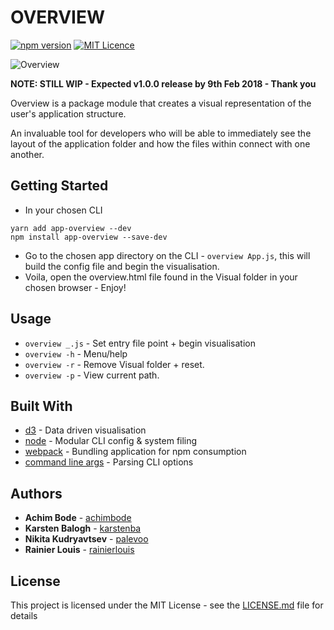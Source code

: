 # OVERVIEW

[![npm version](https://badge.fury.io/js/app-overview.svg)](https://badge.fury.io/js/app-overview) [![MIT Licence](https://badges.frapsoft.com/os/mit/mit.svg?v=103)](https://opensource.org/licenses/mit-license.php)

![Overview](https://i.imgur.com/gyTe5kp.png)

**NOTE: STILL WIP - Expected v1.0.0 release by 9th Feb 2018 - Thank you**

Overview is a package module that creates a visual representation of the user's application structure.

An invaluable tool for developers who will be able to immediately see the layout of the application folder and how the files within connect with one another.

## Getting Started

* In your chosen CLI

```
yarn add app-overview --dev
npm install app-overview --save-dev
```

* Go to the chosen app directory on the CLI - `overview App.js`, this will build the config file and begin the visualisation.
* Voila, open the overview.html file found in the Visual folder in your chosen browser - Enjoy!

## Usage

* `overview _.js` - Set entry file point + begin visualisation
* `overview -h` - Menu/help
* `overview -r` - Remove Visual folder + reset.
* `overview -p` - View current path.

## Built With

* [d3](https://d3js.org/) - Data driven visualisation
* [node](https://nodejs.org/en/docs/) - Modular CLI config & system filing
* [webpack](https://github.com/webpack/webpack) - Bundling application for npm consumption
* [command line args](https://github.com/75lb/command-line-args) - Parsing CLI options

## Authors

* **Achim Bode** - [achimbode](https://github.com/achimbode)
* **Karsten Balogh** - [karstenba](https://github.com/karstenba)
* **Nikita Kudryavtsev** - [palevoo](https://github.com/palevoo)
* **Rainier Louis** - [rainierlouis](https://github.com/rainierlouis)

## License

This project is licensed under the MIT License - see the [LICENSE.md](https://github.com/rainierlouis/overview/blob/development/LICENSE.md) file for details
